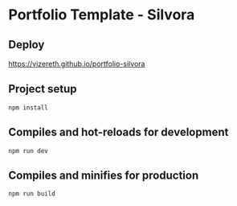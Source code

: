 # Portfolio Template - Silvora

## Deploy

https://vizereth.github.io/portfolio-silvora

## Project setup
```
npm install
```

## Compiles and hot-reloads for development
```
npm run dev
```

## Compiles and minifies for production
```
npm run build
```


